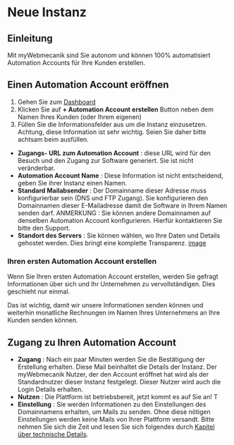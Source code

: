 # Neue Instanz

## Einleitung ##

Mit myWebmecanik sind Sie autonom und können 100% automatisiert Automation Accounts für Ihre Kunden erstellen.


## Einen Automation Account eröffnen ##

1. Gehen Sie zum [Dashboard](https://my.webmecanik.com)
2. Klicken Sie auf **+ Automation Account erstellen** Button neben dem Namen Ihres Kunden (oder Ihrem eigenen)
3. Füllen Sie die Informationsfelder aus um die Instanz einzusetzen. Achtung, diese Information ist sehr wichtig. Seien Sie daher bitte achtsam beim ausfüllen.
  * **Zugangs- URL zum Automation Account** : diese URL wird für den Besuch und den Zugang zur Software generiert. Sie ist nicht veränderbar.
  * **Automation Account Name** : Diese Information ist nicht entscheidend, geben Sie ihrer Instanz einen Namen.
  * **Standard Mailabsender** : Der Domainname dieser Adresse muss konfigurierbar sein (DNS und FTP Zugang). Sie konfigurieren den Domainnamen dieser E-Mailadresse damit die Software in Ihrem Namen senden darf.
   ANMERKUNG : Sie können andere Domainnamen auf denselben Automation Account konfigurieren. Hierfür kontaktieren Sie bitte den Support.
  * **Standort des Servers** : Sie können wählen, wo Ihre Daten und Details gehostet werden. Dies bringt eine komplette Transparenz.
[image](new-instance.png)

### Ihren ersten Automation Account erstellen ##

Wenn Sie Ihren ersten Automation Account erstellen, werden Sie gefragt Informationen über sich und Ihr Unternehmen zu vervollständigen. Dies geschieht nur einmal.

Das ist wichtig, damit wir unsere Informationen senden können und weiterhin monatliche Rechnungen im Namen Ihres Unternehmens an Ihre Kunden senden können.

## Zugang zu Ihren Automation Account ##

* **Zugang** : Nach ein paar Minuten werden Sie die Bestätigung der Erstellung erhalten. Diese Mail beinhaltet die Details der Instanz. Der myWebmecanik Nutzer, der den Account eröffnet hat wird als der Standardnutzer dieser Instanz festgelegt. Dieser Nutzer wird auch die Login Details erhalten.
* **Nutzen** : Die Plattform ist betriebsbereit, jetzt kommt es auf Sie an! T
* **Einstellung** : Sie werden Informationen zu den Einstellungen des Domainnamens erhalten, um Mails zu senden. Ohne diese nötigen Einstellungen werden keine Mails von Ihrer Plattform versandt. Bitte nehmen Sie sich die Zeit und lesen Sie sich folgendes durch [Kapitel über technische Details](instanzen-einstellungen.md).
